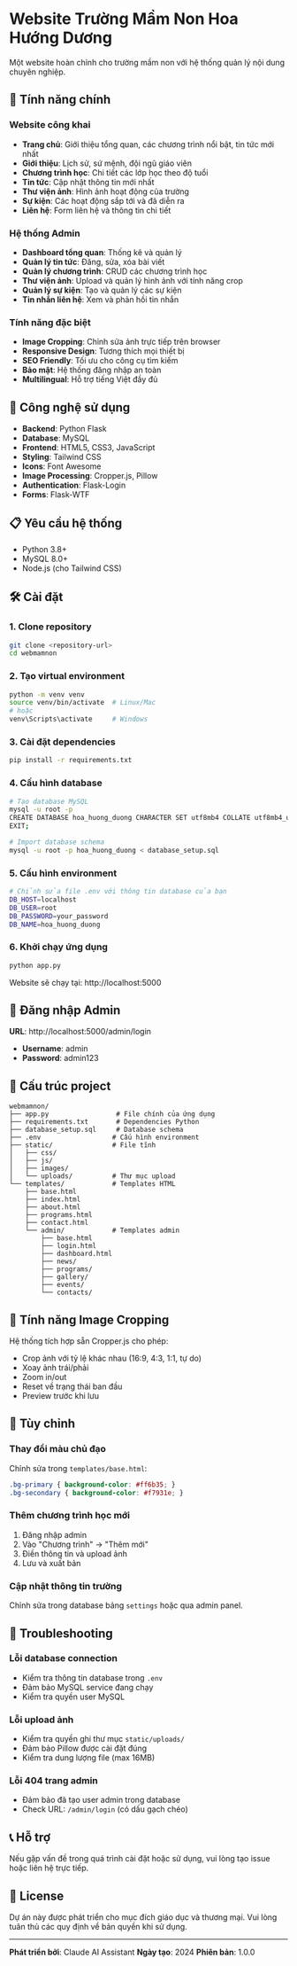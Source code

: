 # Website Trường Mầm Non Hoa Hướng Dương

Một website hoàn chỉnh cho trường mầm non với hệ thống quản lý nội dung chuyên nghiệp.

## 🌟 Tính năng chính

### Website công khai
- **Trang chủ**: Giới thiệu tổng quan, các chương trình nổi bật, tin tức mới nhất
- **Giới thiệu**: Lịch sử, sứ mệnh, đội ngũ giáo viên
- **Chương trình học**: Chi tiết các lớp học theo độ tuổi
- **Tin tức**: Cập nhật thông tin mới nhất
- **Thư viện ảnh**: Hình ảnh hoạt động của trường
- **Sự kiện**: Các hoạt động sắp tới và đã diễn ra
- **Liên hệ**: Form liên hệ và thông tin chi tiết

### Hệ thống Admin
- **Dashboard tổng quan**: Thống kê và quản lý
- **Quản lý tin tức**: Đăng, sửa, xóa bài viết
- **Quản lý chương trình**: CRUD các chương trình học
- **Thư viện ảnh**: Upload và quản lý hình ảnh với tính năng crop
- **Quản lý sự kiện**: Tạo và quản lý các sự kiện
- **Tin nhắn liên hệ**: Xem và phản hồi tin nhắn

### Tính năng đặc biệt
- **Image Cropping**: Chỉnh sửa ảnh trực tiếp trên browser
- **Responsive Design**: Tương thích mọi thiết bị
- **SEO Friendly**: Tối ưu cho công cụ tìm kiếm
- **Bảo mật**: Hệ thống đăng nhập an toàn
- **Multilingual**: Hỗ trợ tiếng Việt đầy đủ

## 🚀 Công nghệ sử dụng

- **Backend**: Python Flask
- **Database**: MySQL
- **Frontend**: HTML5, CSS3, JavaScript
- **Styling**: Tailwind CSS
- **Icons**: Font Awesome
- **Image Processing**: Cropper.js, Pillow
- **Authentication**: Flask-Login
- **Forms**: Flask-WTF

## 📋 Yêu cầu hệ thống

- Python 3.8+
- MySQL 8.0+
- Node.js (cho Tailwind CSS)

## 🛠️ Cài đặt

### 1. Clone repository
```bash
git clone <repository-url>
cd webmamnon
```

### 2. Tạo virtual environment
```bash
python -m venv venv
source venv/bin/activate  # Linux/Mac
# hoặc
venv\Scripts\activate     # Windows
```

### 3. Cài đặt dependencies
```bash
pip install -r requirements.txt
```

### 4. Cấu hình database
```bash
# Tạo database MySQL
mysql -u root -p
CREATE DATABASE hoa_huong_duong CHARACTER SET utf8mb4 COLLATE utf8mb4_unicode_ci;
EXIT;

# Import database schema
mysql -u root -p hoa_huong_duong < database_setup.sql
```

### 5. Cấu hình environment
```bash
# Chỉnh sửa file .env với thông tin database của bạn
DB_HOST=localhost
DB_USER=root
DB_PASSWORD=your_password
DB_NAME=hoa_huong_duong
```

### 6. Khởi chạy ứng dụng
```bash
python app.py
```

Website sẽ chạy tại: http://localhost:5000

## 👤 Đăng nhập Admin

**URL**: http://localhost:5000/admin/login
- **Username**: admin
- **Password**: admin123

## 📁 Cấu trúc project

```
webmamnon/
├── app.py                 # File chính của ứng dụng
├── requirements.txt       # Dependencies Python
├── database_setup.sql     # Database schema
├── .env                  # Cấu hình environment
├── static/               # File tĩnh
│   ├── css/
│   ├── js/
│   ├── images/
│   └── uploads/          # Thư mục upload
└── templates/            # Templates HTML
    ├── base.html
    ├── index.html
    ├── about.html
    ├── programs.html
    ├── contact.html
    └── admin/            # Templates admin
        ├── base.html
        ├── login.html
        ├── dashboard.html
        ├── news/
        ├── programs/
        ├── gallery/
        ├── events/
        └── contacts/
```

## 📸 Tính năng Image Cropping

Hệ thống tích hợp sẵn Cropper.js cho phép:
- Crop ảnh với tỷ lệ khác nhau (16:9, 4:3, 1:1, tự do)
- Xoay ảnh trái/phải
- Zoom in/out
- Reset về trạng thái ban đầu
- Preview trước khi lưu

## 🔧 Tùy chỉnh

### Thay đổi màu chủ đạo
Chỉnh sửa trong `templates/base.html`:
```css
.bg-primary { background-color: #ff6b35; }
.bg-secondary { background-color: #f7931e; }
```

### Thêm chương trình học mới
1. Đăng nhập admin
2. Vào "Chương trình" → "Thêm mới"
3. Điền thông tin và upload ảnh
4. Lưu và xuất bản

### Cập nhật thông tin trường
Chỉnh sửa trong database bảng `settings` hoặc qua admin panel.

## 🐛 Troubleshooting

### Lỗi database connection
- Kiểm tra thông tin database trong `.env`
- Đảm bảo MySQL service đang chạy
- Kiểm tra quyền user MySQL

### Lỗi upload ảnh
- Kiểm tra quyền ghi thư mục `static/uploads/`
- Đảm bảo Pillow được cài đặt đúng
- Kiểm tra dung lượng file (max 16MB)

### Lỗi 404 trang admin
- Đảm bảo đã tạo user admin trong database
- Check URL: `/admin/login` (có dấu gạch chéo)

## 📞 Hỗ trợ

Nếu gặp vấn đề trong quá trình cài đặt hoặc sử dụng, vui lòng tạo issue hoặc liên hệ trực tiếp.

## 📝 License

Dự án này được phát triển cho mục đích giáo dục và thương mại. Vui lòng tuân thủ các quy định về bản quyền khi sử dụng.

---

**Phát triển bởi**: Claude AI Assistant
**Ngày tạo**: 2024
**Phiên bản**: 1.0.0
